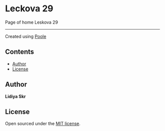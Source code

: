 # Leckova 29

Page of home Leskova 29

-----

Created using [Poole](https://github.com/poole/poole)


## Contents

- [Author](#author)
- [License](#license)


## Author

**Lidiya Skr**



## License

Open sourced under the [MIT license](LICENSE.md).

